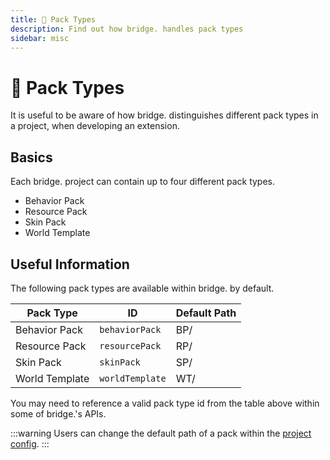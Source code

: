 ```yaml
---
title: 🔧 Pack Types
description: Find out how bridge. handles pack types
sidebar: misc
---
```


# 🔧 Pack Types

It is useful to be aware of how bridge. distinguishes different pack types in a project, when developing an extension.

## Basics

Each bridge. project can contain up to four different pack types.

-   Behavior Pack
-   Resource Pack
-   Skin Pack
-   World Template

## Useful Information

The following pack types are available within bridge. by default.

| Pack Type      | ID              | Default Path |
| -------------- | --------------- | ------------ |
| Behavior Pack  | `behaviorPack`  | BP/          |
| Resource Pack  | `resourcePack`  | RP/          |
| Skin Pack      | `skinPack`      | SP/          |
| World Template | `worldTemplate` | WT/          |

You may need to reference a valid pack type id from the table above within some of bridge.'s APIs.

:::warning
Users can change the default path of a pack within the [project config](/guide/misc/project-config.md).
:::
